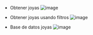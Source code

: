 - Obtener joyas
![image](https://github.com/user-attachments/assets/267b5266-3f36-426b-9449-1daacfb4c249)

- Obtener joyas usando filtros
![image](https://github.com/user-attachments/assets/56552252-9e9d-4195-8cb6-5282a56051a6)

-  Base de datos joyas
![image](https://github.com/user-attachments/assets/6971ec32-6e2e-41ab-ae74-907198cc2171)

